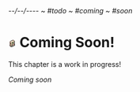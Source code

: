 <div class="page-head">
    <i>--/--/---- ~ #todo ~ #coming ~ #soon</i>
    <h1><img src="assets/images/gameboy.png" title="GameBoy"> Coming Soon!</h1>
    <p>This <span class="yellow">chapter</span> is a work in progress!</p>
</div>

*Coming soon*
